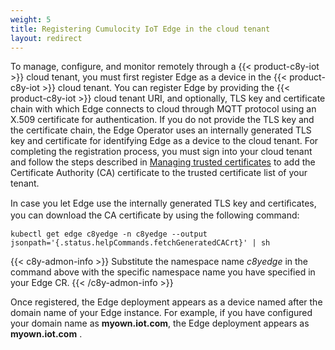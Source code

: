 ```yaml
---
weight: 5
title: Registering Cumulocity IoT Edge in the cloud tenant
layout: redirect
---
```


To manage, configure, and monitor remotely through a {{< product-c8y-iot >}} cloud tenant, you must first register Edge as a device in the {{< product-c8y-iot >}} cloud tenant. You can register Edge by providing the {{< product-c8y-iot >}} cloud tenant URI, and optionally, TLS key and certificate chain with which Edge connects to cloud through MQTT protocol using an X.509 certificate for authentication. If you do not provide the TLS key and the certificate chain, the Edge Operator uses an internally generated TLS key and certificate for identifying Edge as a device to the cloud tenant. For completing the registration process, you must sign into your cloud tenant and follow the steps described in [Managing trusted certificates](/users-guide/device-management/#managing-trusted-certificates) to add the Certificate Authority (CA) certificate to the trusted certificate list of your tenant.

In case you let Edge use the internally generated TLS key and certiﬁcates, you can download the CA certiﬁcate by using the following command:

```shell
kubectl get edge c8yedge -n c8yedge --output jsonpath='{.status.helpCommands.fetchGeneratedCACrt}' | sh
```
{{< c8y-admon-info >}}
Substitute the namespace name *c8yedge* in the command above with the specific namespace name you have specified in your Edge CR.
{{< /c8y-admon-info >}}

Once registered, the Edge deployment appears as a device named after the domain name of your Edge instance. For example, if you have configured your domain name as **myown.iot.com**, the Edge deployment appears as **myown.iot.com** .
